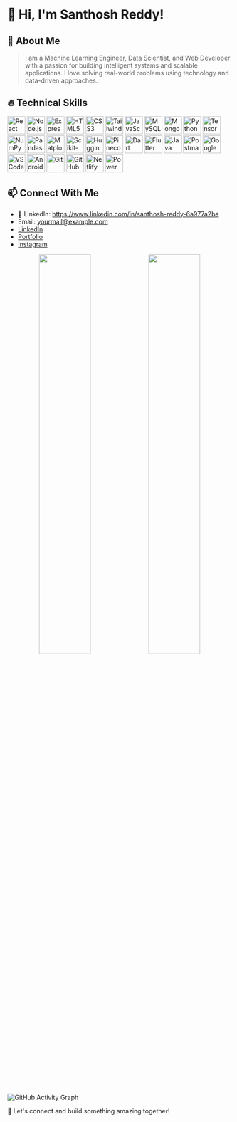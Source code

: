# 👋 Hi, I'm Santhosh Reddy!
## 🚀 About Me
> I am a Machine Learning Engineer, Data Scientist, and Web Developer with a passion for building intelligent systems and scalable applications. I love solving real-world problems using technology and data-driven approaches.
## 🔥 Technical Skills

<p align="left">
  <!-- Web Technologies -->
  <img src="https://cdn.jsdelivr.net/gh/devicons/devicon/icons/react/react-original.svg" width="40" height="40" alt="React"/>
  <img src="https://cdn.jsdelivr.net/gh/devicons/devicon/icons/nodejs/nodejs-original.svg" width="40" height="40" alt="Node.js"/>
  <img src="https://cdn.jsdelivr.net/gh/devicons/devicon/icons/express/express-original.svg" width="40" height="40" alt="Express.js"/>
  <img src="https://cdn.jsdelivr.net/gh/devicons/devicon/icons/html5/html5-original.svg" width="40" height="40" alt="HTML5"/>
  <img src="https://cdn.jsdelivr.net/gh/devicons/devicon/icons/css3/css3-original.svg" width="40" height="40" alt="CSS3"/>
  <img src="https://www.vectorlogo.zone/logos/tailwindcss/tailwindcss-icon.svg" width="40" height="40" alt="Tailwind CSS"/>
  <img src="https://cdn.jsdelivr.net/gh/devicons/devicon/icons/javascript/javascript-original.svg" width="40" height="40" alt="JavaScript"/>

  <!-- Databases -->
  <img src="https://cdn.jsdelivr.net/gh/devicons/devicon/icons/mysql/mysql-original.svg" width="40" height="40" alt="MySQL"/>
  <img src="https://cdn.jsdelivr.net/gh/devicons/devicon/icons/mongodb/mongodb-original.svg" width="40" height="40" alt="MongoDB"/>

  <!-- Python & ML -->
  <img src="https://cdn.jsdelivr.net/gh/devicons/devicon/icons/python/python-original.svg" width="40" height="40" alt="Python"/>
  <img src="https://cdn.jsdelivr.net/gh/devicons/devicon/icons/tensorflow/tensorflow-original.svg" width="40" height="40" alt="TensorFlow"/>
  <img src="https://cdn.jsdelivr.net/gh/devicons/devicon/icons/numpy/numpy-original.svg" width="40" height="40" alt="NumPy"/>
  <img src="https://cdn.jsdelivr.net/gh/devicons/devicon/icons/pandas/pandas-original.svg" width="40" height="40" alt="Pandas"/>
  <img src="https://cdn.jsdelivr.net/gh/devicons/devicon/icons/matplotlib/matplotlib-original.svg" width="40" height="40" alt="Matplotlib"/>
  <img src="https://scikit-learn.org/stable/_static/scikit-learn-logo-small.png" width="40" height="40" alt="Scikit-learn"/>
  <img src="https://huggingface.co/front/assets/huggingface_logo-noborder.svg" width="40" height="40" alt="Hugging Face"/>
  <img src="https://avatars.githubusercontent.com/u/78025208?s=200&v=4" width="40" height="40" alt="Pinecone"/>

  <!-- Mobile & Backend -->
  <img src="https://cdn.jsdelivr.net/gh/devicons/devicon/icons/dart/dart-original.svg" width="40" height="40" alt="Dart"/>
  <img src="https://cdn.jsdelivr.net/gh/devicons/devicon/icons/flutter/flutter-original.svg" width="40" height="40" alt="Flutter"/>
  <img src="https://cdn.jsdelivr.net/gh/devicons/devicon/icons/java/java-original.svg" width="40" height="40" alt="Java"/>

  <!-- Tools -->
  <img src="https://cdn.jsdelivr.net/gh/devicons/devicon/icons/postman/postman-original.svg" width="40" height="40" alt="Postman"/>
  <img src="https://cdn.jsdelivr.net/gh/devicons/devicon/icons/googlecolab/googlecolab-original.svg" width="40" height="40" alt="Google Colab"/>
  <img src="https://cdn.jsdelivr.net/gh/devicons/devicon/icons/vscode/vscode-original.svg" width="40" height="40" alt="VS Code"/>
  <img src="https://cdn.jsdelivr.net/gh/devicons/devicon/icons/androidstudio/androidstudio-original.svg" width="40" height="40" alt="Android Studio"/>
  <img src="https://cdn.jsdelivr.net/gh/devicons/devicon/icons/git/git-original.svg" width="40" height="40" alt="Git"/>
  <img src="https://cdn.jsdelivr.net/gh/devicons/devicon/icons/github/github-original.svg" width="40" height="40" alt="GitHub"/>
  <img src="https://cdn.jsdelivr.net/gh/devicons/devicon/icons/netlify/netlify-original.svg" width="40" height="40" alt="Netlify"/>
  <img src="https://cdn.jsdelivr.net/gh/microsoft/PowerBI-Icons/main/SVG/PowerBI.svg" width="40" height="40" alt="Power BI"/>
</p>


## 📫 Connect With Me
 - 🔗 LinkedIn: https://www.linkedin.com/in/santhosh-reddy-6a977a2ba  
 - Email: yourmail@example.com  
 - [LinkedIn](https://linkedin.com/in/yourprofile)  
 - [Portfolio](https://yourusername.github.io/Your_Portfolio)  
 - [Instagram](https://instagram.com/yourhandle)


<p align="center">
  <img width="48%" src="https://github-readme-stats.vercel.app/api?username=SanthoshReddy-5&show_icons=true&theme=radical" />
  <img width="48%" src="https://github-readme-stats.vercel.app/api/top-langs/?username=SanthoshReddy-5&layout=compact&theme=radical" />
</p>

![GitHub Activity Graph](https://github-readme-activity-graph.vercel.app/graph?username=SanthoshReddy-5&theme=github-compact)

🚀 Let's connect and build something amazing together!

